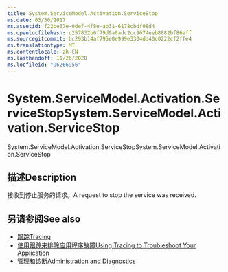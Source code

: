```yaml
---
title: System.ServiceModel.Activation.ServiceStop
ms.date: 03/30/2017
ms.assetid: f22be67e-0def-4f8e-ab31-6178cbdf98d4
ms.openlocfilehash: c257832b6f79d9a6adc2cc9674eeb8882bf86eff
ms.sourcegitcommit: bc293b14af795e0e999e3304dd40c0222cf2ffe4
ms.translationtype: MT
ms.contentlocale: zh-CN
ms.lasthandoff: 11/26/2020
ms.locfileid: "96266956"
---
```

# <a name="systemservicemodelactivationservicestop"></a><span data-ttu-id="8f2c1-102">System.ServiceModel.Activation.ServiceStop</span><span class="sxs-lookup"><span data-stu-id="8f2c1-102">System.ServiceModel.Activation.ServiceStop</span></span>

<span data-ttu-id="8f2c1-103">System.ServiceModel.Activation.ServiceStop</span><span class="sxs-lookup"><span data-stu-id="8f2c1-103">System.ServiceModel.Activation.ServiceStop</span></span>  
  
## <a name="description"></a><span data-ttu-id="8f2c1-104">描述</span><span class="sxs-lookup"><span data-stu-id="8f2c1-104">Description</span></span>  

 <span data-ttu-id="8f2c1-105">接收到停止服务的请求。</span><span class="sxs-lookup"><span data-stu-id="8f2c1-105">A request to stop the service was received.</span></span>  
  
## <a name="see-also"></a><span data-ttu-id="8f2c1-106">另请参阅</span><span class="sxs-lookup"><span data-stu-id="8f2c1-106">See also</span></span>

- [<span data-ttu-id="8f2c1-107">跟踪</span><span class="sxs-lookup"><span data-stu-id="8f2c1-107">Tracing</span></span>](index.md)
- [<span data-ttu-id="8f2c1-108">使用跟踪来排除应用程序故障</span><span class="sxs-lookup"><span data-stu-id="8f2c1-108">Using Tracing to Troubleshoot Your Application</span></span>](using-tracing-to-troubleshoot-your-application.md)
- [<span data-ttu-id="8f2c1-109">管理和诊断</span><span class="sxs-lookup"><span data-stu-id="8f2c1-109">Administration and Diagnostics</span></span>](../index.md)

